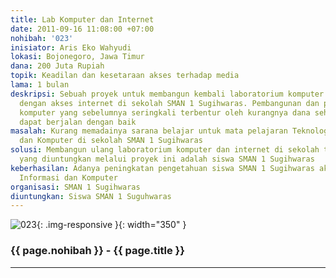 ```yaml
---
title: Lab Komputer dan Internet
date: 2011-09-16 11:08:00 +07:00
nohibah: '023'
inisiator: Aris Eko Wahyudi
lokasi: Bojonegoro, Jawa Timur
dana: 200 Juta Rupiah
topik: Keadilan dan kesetaraan akses terhadap media
lama: 1 bulan
deskripsi: Sebuah proyek untuk membangun kembali laboratorium komputer yang dilengkapi
  dengan akses internet di sekolah SMAN 1 Sugihwaras. Pembangunan dan peremajaan lab.
  komputer yang sebelumnya seringkali terbentur oleh kurangnya dana sehingga tidak
  dapat berjalan dengan baik
masalah: Kurang memadainya sarana belajar untuk mata pelajaran Teknologi Informasi
  dan Komputer di sekolah SMAN 1 Sugihwaras
solusi: Membangun ulang laboratorium komputer dan internet di sekolah tersebut. Pihak
  yang diuntungkan melalui proyek ini adalah siswa SMAN 1 Sugihwaras
keberhasilan: Adanya peningkatan pengetahuan siswa SMAN 1 Sugihwaras akan bidang Teknologi
  Informasi dan Komputer
organisasi: SMAN 1 Sugihwaras
diuntungkan: Siswa SMAN 1 Suguhwaras
---
```


![023](/static/img/hibahcmb/023.png){: .img-responsive }{: width="350" }

### {{ page.nohibah }} - {{ page.title }}

---
